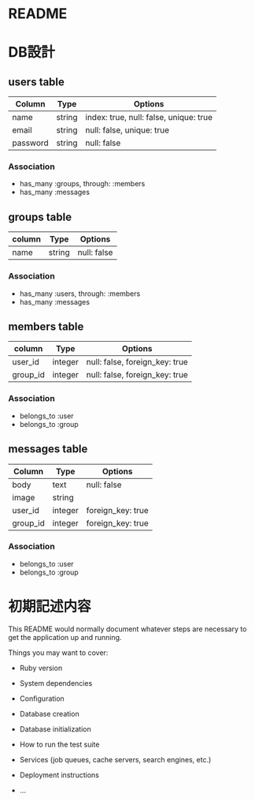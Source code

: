 # README

# DB設計

  ## users table
  |Column|Type|Options|
  |------|----|-------|
  |name|string|index: true, null: false, unique: true|
  |email|string|null: false, unique: true|
  |password|string|null: false|

  ### Association
  * has_many :groups, through: :members
  * has_many :messages

  ## groups table
  |column|Type|Options|
  |------|----|-------|
  |name|string|null: false|

  ### Association
  * has_many :users, through: :members
  * has_many :messages

  ## members table
  |column|Type|Options|
  |------|----|-------|
  |user_id|integer|null: false, foreign_key: true|
  |group_id|integer|null: false, foreign_key: true|

  ### Association
  * belongs_to :user
  * belongs_to :group

  ## messages table
  |Column|Type|Options|
  |------|----|-------|
  |body|text|null: false|
  |image|string||
  |user_id|integer|foreign_key: true|
  |group_id|integer|foreign_key: true|

  ### Association
  * belongs_to :user
  * belongs_to :group

# 初期記述内容
This README would normally document whatever steps are necessary to get the
application up and running.

Things you may want to cover:

* Ruby version

* System dependencies

* Configuration

* Database creation

* Database initialization

* How to run the test suite

* Services (job queues, cache servers, search engines, etc.)

* Deployment instructions

* ...
